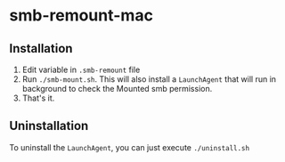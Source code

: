# smb-remount-mac

## Installation

1. Edit variable in `.smb-remount` file
2. Run `./smb-mount.sh`. This will also install a `LaunchAgent` that will run in background to check the Mounted smb permission.
3. That's it.


## Uninstallation

To uninstall the `LaunchAgent`, you can just execute `./uninstall.sh`
